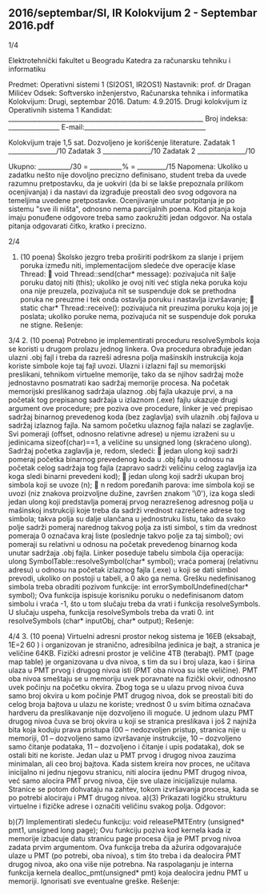 2016/septembar/SI, IR Kolokvijum 2 - Septembar 2016.pdf
--------------------------------------------------------------------------------


1/4

Elektrotehnički fakultet u Beogradu
Katedra za računarsku tehniku i informatiku

Predmet: Operativni sistemi 1 (SI2OS1, IR2OS1)
Nastavnik: prof. dr Dragan Milićev
Odsek: Softversko inženjerstvo, Računarska tehnika i informatika
Kolokvijum: Drugi, septembar 2016.
Datum: 4.9.2015.
Drugi kolokvijum iz Operativnih sistema 1
Kandidat: _____________________________________________________________
Broj indeksa: ________________  E-mail:______________________________________

Kolokvijum traje 1,5 sat. Dozvoljeno je korišćenje literature.
Zadatak 1 _______________/10   Zadatak 3 _______________/10
Zadatak 2 _______________/10

Ukupno: __________/30 = __________% = _________/15
Napomena: Ukoliko u zadatku nešto nije dovoljno precizno definisano, student treba da
uvede razumnu pretpostavku, da je uokviri (da bi se lakše prepoznala prilikom ocenjivanja) i
da  nastavi  da  izgrađuje  preostali  deo  svog  odgovora  na  temeljima  uvedene  pretpostavke.
Ocenjivanje unutar potpitanja je po sistemu "sve ili ništa", odnosno nema parcijalnih  poena.
Kod pitanja koja imaju ponuđene odgovore treba samo zaokružiti jedan  odgovor.  Na  ostala
pitanja odgovarati čitko, kratko i precizno.


2/4
1. (10 poena)
Školsko  jezgro  treba  proširiti  podrškom  za  slanje  i  prijem  poruka  između  niti,
implementacijom sledeće dve operacije klase Thread:
 void Thread::send(char* message): pozivajuća nit šalje poruku datoj niti
(this); ukoliko je ovoj niti već stigla neka poruka koju ona nije preuzela, pozivajuća
nit se suspenduje dok se prethodna poruka ne preuzme i tek onda ostavlja poruku i
nastavlja izvršavanje;
 static char* Thread::receive(): pozivajuća nit preuzima poruku koja joj je
poslata; ukoliko poruke nema, pozivajuća nit se suspenduje dok poruka ne stigne.
Rešenje:

3/4
2. (10 poena)
Potrebno  je  implementirati  proceduru resolveSymbols koja  se  koristi  u  drugom  prolazu
jednog linkera. Ova procedura obrađuje jedan ulazni .obj fajl i treba da razreši adresna polja
mašinskih  instrukcija  koja  koriste  simbole  koje  taj  fajl  uvozi.  Ulazni  i  izlazni  fajl  su
memorijski   preslikani,  tehnikom  virtuelne  memorije,  tako  da  se  njihov  sadržaj  može
jednostavno posmatrati kao sadržaj memorije procesa. Na početak memorijski preslikanog
sadržaja ulaznog .obj fajla ukazuje prvi, a na početak tog prepisanog sadržaja u izlaznom
(.exe)  fajlu ukazuje drugi argument ove procedure; pre poziva ove procedure, linker je već
prepisao sadržaj binarnog prevedenog koda (bez zaglavlja) svih ulaznih .obj fajlova u sadržaj
izlaznog fajla.
Na samom početku ulaznog fajla nalazi se zaglavlje. Svi pomeraji (offset,  odnosno  relativne
adrese) u njemu izraženi su u jedinicama sizeof(char)==1, a veličine su unsigned long
(skraćeno ulong). Sadržaj početka zaglavlja je, redom, sledeći:
 jedan ulong koji sadrži pomeraj početka binarnog prevedenog koda u .obj fajlu u
odnosu na početak celog sadržaja tog fajla (zapravo sadrži veličinu celog zaglavlja iza
koga sledi binarni prevedeni kod);
 jedan ulong koji sadrži ukupan broj simbola koji se uvoze (n);
 n redom poređanih parova: ime simbola koji se uvozi (niz znakova proizvoljne dužine,
završen znakom '\0'),  iza  koga  sledi  jedan ulong koji  predstavlja  pomeraj prvog
nerazrešenog  adresnog  polja  u  mašinskoj  instrukciji  koje  treba  da  sadrži  vrednost
razrešene adrese tog simbola; takva polja su dalje ulančana u jednostruku listu, tako da
svako polje sadrži pomeraj narednog takvog polja za isti simbol, s tim da vrednost
pomeraja 0 označava kraj liste (poslednje takvo polje za taj simbol); ovi pomeraji su
relativni u odnosu na početak prevedenog binarnog koda unutar sadržaja .obj fajla.
Linker poseduje tabelu simbola čija operacija:
ulong SymbolTable::resolveSymbol(char* symbol);
vraća pomeraj (relativnu adresu) u odnosu na početak izlaznog fajla (.exe) u koji se dati
simbol  prevodi,  ukoliko  on  postoji  u  tabeli,  a  0  ako  ga  nema. Grešku nedefinisanog simbola
treba obraditi pozivom funkcije:
int errorSymbolUndefined(char* symbol);
Ova funkcija ispisuje korisniku poruku o nedefinisanom datom simbolu i vraća -1, što u tom
slučaju  treba  da  vrati  i  funkcija resolveSymbols.  U  slučaju  uspeha,    funkcija
resolveSymbols treba da vrati 0.
int resolveSymbols (char* inputObj, char* output);
Rešenje:

4/4
3. (10 poena)
Virtuelni adresni prostor nekog sistema je 16EB (eksabajt, 1E=2
60
) i organizovan je stranično,
adresibilna jedinica je bajt, a stranica je veličine 64KB. Fizički adresni prostor je veličine 4TB
(terabajt). PMT (page map table) je organizovana u dva nivoa, s tim da su i broj ulaza, kao i
širina ulaza u PMT prvog i drugog nivoa isti (PMT oba nivoa su iste veličine). PMT oba nivoa
smeštaju se u memoriju uvek poravnate na fizički okvir, odnosno uvek počinju na početku
okvira. Zbog toga se u ulazu prvog nivoa čuva samo broj okvira u kom počinje PMT drugog
nivoa, dok se preostali biti do celog broja bajtova u ulazu ne koriste; vrednost 0 u svim bitima
označava hardveru da preslikavanje nije dozvoljeno ili moguće. U jednom ulazu PMT drugog
nivoa čuva se broj okvira u koji se stranica preslikava i još 2 najniža bita koja koduju prava
pristupa   (00 – nedozvoljen   pristup,   stranica   nije   u   memoriji,   01 – dozvoljeno   samo
izvršavanje instrukcije, 10 – dozvoljeno samo čitanje podataka, 11 – dozvoljeno i čitanje i
upis podataka), dok se ostali biti ne koriste. Jedan ulaz u PMT prvog i drugog nivoa zauzima
minimalan, ali ceo broj bajtova. Kada sistem kreira nov proces, ne učitava inicijalno ni jednu
njegovu stranicu, niti alocira ijednu PMT drugog nivoa, već samo alocira PMT prvog nivoa,
čije sve ulaze inicijalizuje nulama. Stranice se potom dohvataju na zahtev, tokom izvršavanja
procesa, kada se po potrebi alociraju i PMT drugog nivoa.
a)(3) Prikazati logičku strukturu virtuelne i fizičke adrese i označiti veličinu svakog polja.
Odgovor:


b)(7) Implementirati sledeću funkciju:
void releasePMTEntry (unsigned* pmt1, unsigned long page);
Ovu funkciju poziva kod kernela kada iz memorije izbacuje datu stranicu page procesa čija je
PMT prvog nivoa zadata prvim argumentom. Ova funkcija treba da ažurira odgovarajuće
ulaze u PMT (po potrebi, oba nivoa), s tim što treba i da dealocira PMT drugog nivoa, ako
ona   više   nije potrebna. Na raspolaganju je interna funkcija kernela
dealloc_pmt(unsigned*  pmt) koja  dealocira  jednu  PMT  u  memoriji.  Ignorisati  sve
eventualne greške.
Rešenje:




